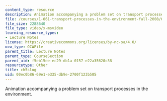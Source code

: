 ```yaml
---
content_type: resource
description: Animation accompanying a problem set on transport processes in the environment.
file: /courses/1-061-transport-processes-in-the-environment-fall-2008/00ec0b8669e1e335db9e2700f123b505_ch5slug.avi
file_size: 2288640
file_type: video/x-msvideo
learning_resource_types:
- Lecture Notes
license: https://creativecommons.org/licenses/by-nc-sa/4.0/
ocw_type: OCWFile
parent_title: Lecture Notes
parent_type: CourseSection
parent_uid: f5eb15ee-ec29-db1a-0157-e22a35620c38
resourcetype: Other
title: ch5slug
uid: 00ec0b86-69e1-e335-db9e-2700f123b505
---
```

Animation accompanying a problem set on transport processes in the environment.
